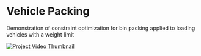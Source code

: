 # Vehicle Packing
Demonstration of constraint optimization for bin packing applied to loading vehicles with a weight limit

[![Project Video Thumbnail](https://img.youtube.com/vi/qt2tTfdm8rc/0.jpg)](https://www.youtube.com/watch?v=qt2tTfdm8rc)